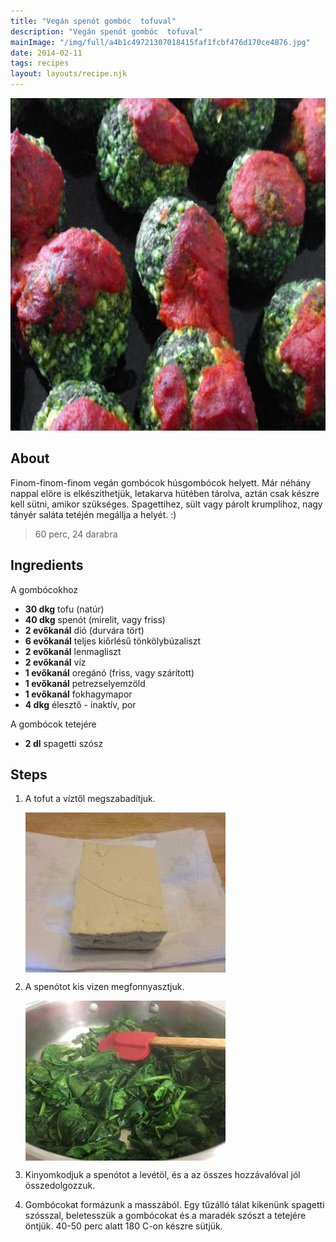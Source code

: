 ```yaml
---
title: "Vegán spenót gombóc  tofuval"
description: "Vegán spenót gombóc  tofuval"
mainImage: "/img/full/a4b1c49721307018415faf1fcbf476d170ce4876.jpg"
date: 2014-02-11
tags: recipes
layout: layouts/recipe.njk
---
```

                            
<p align="center"><a href="https://cookpad.com/hu/receptek/1925651-vegan-spenot-gomboc-tofuval" rel="Recipe source page"><img width="751" height="532" src="/img/full/a4b1c49721307018415faf1fcbf476d170ce4876.jpg"/></a></p>

## About
<p class="mb-sm">Finom-finom-finom vegán gombócok húsgombócok helyett. Már néhány nappal elöre is elkészithetjük, letakarva hütében tárolva, aztán csak készre kell sütni, amikor szükséges. Spagettihez, sült vagy párolt krumplihoz, nagy tányér saláta tetéjén megállja a helyét. :)</p>

> 60 perc, 24 darabra 

## Ingredients

A gombócokhoz
* **30 dkg** tofu (natúr)
* **40 dkg** spenót (mirelit, vagy friss)
* **2 evőkanál** dió (durvára tört)
* **6 evőkanál** teljes kiőrlésű tönkölybúzaliszt
* **2 evőkanál** lenmagliszt
* **2 evőkanál** víz
* **1 evőkanál** oregánó (friss, vagy szárított)
* **1 evőkanál** petrezselyemzöld
* **1 evőkanál** fokhagymapor
* **4 dkg** élesztő - inaktív, por

A gombócok tetejére
* **2 dl** spagetti szósz

## Steps

1. A tofut a víztől megszabadítjuk.
 
    <p><img width="320" height="256" align="left" src="/img/full/a471650b92f3c8739c0dfdaf325b8d7eaf1d5478.jpg"/></p><div style="clear: both"/>

2. A spenótot kis vizen megfonnyasztjuk.
 
    <p><img width="320" height="256" align="left" src="/img/full/f02d096e942c83c93126f5f1c41ac51f0a40dadf.jpg"/></p><div style="clear: both"/>

3. Kinyomkodjuk a spenótot a levétöl, és a az összes hozzávalóval jól összedolgozzuk.
 
    <div style="clear: both"/>

4. Gombócokat formázunk a masszából. Egy tűzálló tálat kikenünk spagetti szósszal, beletesszük a gombócokat és a maradék szószt a tetejére öntjük. 40-50 perc alatt 180 C-on készre sütjük.
 
    <div style="clear: both"/>

